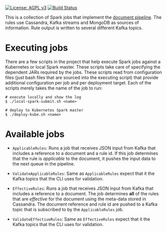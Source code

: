 [![License: AGPL v3](https://img.shields.io/badge/License-AGPL%20v3-blue.svg)](https://www.gnu.org/licenses/agpl-3.0)
[![Build Status](https://travis-ci.org/Xalgorithms/services-il-jobs.svg?branch=master)](https://travis-ci.org/Xalgorithms/services-il-jobs)

This is a collection of Spark jobs that implement the [document
pipeline](https://github.com/Xalgorithms/general-documentation/blob/master/pipeline.md). The
rules use Cassandra, Kafka streams and MongoDB as sources of information. Rule
output is written to several different Kafka topics.

# Executing jobs

There are a few scripts in the project that help execute Spark jobs against a
Kubernetes or local Spark master. These scripts take care of specifying the
dependent JARs required by the jobs. These scripts read from configuration files
(just bash files that are sourced into the executing script) that provide
additional configuration per job and per deployment target. Each of the scripts
merely takes the name of the job to run:

```
# execute locally and show the log
$ ./local-spark-submit.sh <name>

# deploy to Kubernetes Spark master
$ ./deploy-kube.sh <name>
```

# Available jobs

* `ApplicableRules`: Runs a job that receives JSON input from Kafka that
  includes a reference to a document and a rule id. If this job determines that
  the rule is *applicable* to the document, it pushes the input data to the next
  queue in the pipeline.

* `ValidateApplicableRules`: Same as `ApplicableRules` expect that it the Kafka
  topics that the CLI uses for validation.

* `EffectiveRules`: Runs a job that receives JSON input from Kafka that includes
  a reference to a document. The job determines **all** of the rules that are
  *effective* for the document using the meta-data stored in Cassandra. The
  document reference and rule id are pushed to a Kafka topic that is subscribed
  to by the `ApplicableRules` job.

* `ValidateEffectiveRules`: Same as `EffectiveRules` expect that it the Kafka
  topics that the CLI uses for validation.




